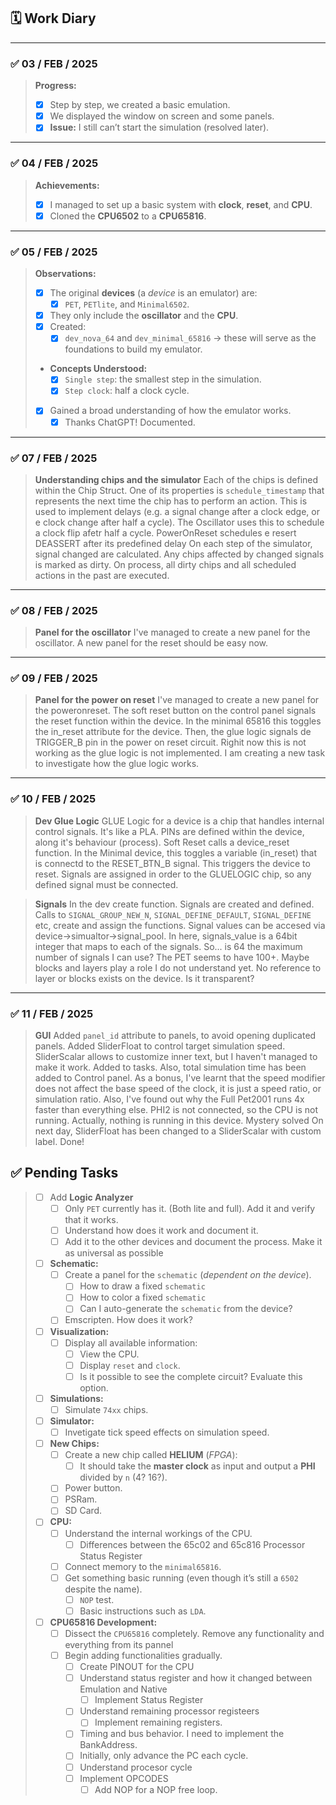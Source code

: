 ## 🗓️ Work Diary

---

### ✅ **03 / FEB / 2025**
> **Progress:**
> - [x] Step by step, we created a basic emulation.
> - [x] We displayed the window on screen and some panels.
> - [x] **Issue:** I still can’t start the simulation (resolved later).

---

### ✅ **04 / FEB / 2025**
> **Achievements:**
> - [x] I managed to set up a basic system with **clock**, **reset**, and **CPU**.
> - [x] Cloned the **CPU6502** to a **CPU65816**.

---

### ✅ **05 / FEB / 2025**
> **Observations:**
> - [x] The original **devices** (a *device* is an emulator) are:
>   - [x] `PET`, `PETlite`, and `Minimal6502`.
> - [x] They only include the **oscillator** and the **CPU**.
> - [x] Created:
>   - [x] `dev_nova_64` and `dev_minimal_65816` → these will serve as the foundations to build my emulator.
> - **Concepts Understood:**
>   - [x] `Single step`: the smallest step in the simulation.
>   - [x] `Step clock`: half a clock cycle.
> - [x] Gained a broad understanding of how the emulator works.
>   - [x] Thanks ChatGPT! Documented.

---

### ✅ **07 / FEB / 2025**
> **Understanding chips and the simulator**
> Each of the chips is defined within the Chip Struct. One of its properties is `schedule_timestamp` that represents the next time the chip has to perform an action. This is used to implement delays (e.g. a signal change after a clock edge, or e clock change after half a cycle).
> The Oscillator uses this to schedule a clock flip afetr half a cycle. PowerOnReset schedules e resert DEASSERT after its predefined delay
> On each step of the simulator, signal changed are calculated. Any chips affected by changed signals is marked as dirty. On process, all dirty chips and all scheduled actions in the past are executed.

---

### ✅ **08 / FEB / 2025**
> **Panel for the oscillator**
> I've managed to create a new panel for the oscillator. A new panel for the reset should be easy now.

---

### ✅ **09 / FEB / 2025**
> **Panel for the power on reset**
> I've managed to create a new panel for the poweronreset. The soft reset button on the control panel signals the reset function within the device. In the minimal 65816 this toggles the in_reset attribute for the device. Then, the glue logic signals de TRIGGER_B pin in the power on reset circuit. Righit now this is not working as the glue logic is not implemented. I am creating a new task to investigate how the glue logic works.

---

### ✅ **10 / FEB / 2025**
> **Dev Glue Logic**
> GLUE Logic for a device is a chip that handles internal control signals. It's like a PLA. PINs are defined within the device, along it's behaviour (process). Soft Reset calls a device_reset function. In the Minimal device, this toggles a variable (in_reset) that is connectd to the RESET_BTN_B signal. This triggers the device to reset. Signals are assigned in order to the GLUELOGIC chip, so any defined signal must be connected.

> **Signals**
> In the dev create function. Signals are created and defined. Calls to `SIGNAL_GROUP_NEW_N`, `SIGNAL_DEFINE_DEFAULT`, `SIGNAL_DEFINE` etc, create and assign the functions. Signal values can be accesed via device->simualtor->signal_pool. In here, signals_value is a 64bit integer that maps to each of the signals. So... is 64 the maximum number of signals I can use? The PET seems to have 100+. Maybe blocks and layers play a role I do not understand yet. No reference to layer or blocks exists on the device. Is it transparent?

---

### ✅ **11 / FEB / 2025**
> **GUI**
> Added `panel_id` attribute to panels, to avoid opening duplicated panels. Added SliderFloat to control target simulation speed. SliderScalar allows to customize inner text, but I haven't managed to make it work. Added to tasks.
> Also, total simulation time has been added to Control panel. As a bonus, I've learnt that the speed modifier does not affect the base speed of the clock, it is just a speed ratio, or simulation ratio. 
> Also, I've found out why the Full Pet2001 runs 4x faster than everything else. PHI2 is not connected, so the CPU is not running. Actually, nothing is running in this device. Mystery solved
> On next day, SliderFloat has been changed to a SliderScalar with custom label. Done! 

## ✅ **Pending Tasks**

> - [ ] Add **Logic Analyzer**
>   - [ ] Only `PET` currently has it. (Both lite and full). Add it and verify that it works.
>   - [ ] Understand how does it work and document it.
>   - [ ] Add it to the other devices and document the process. Make it as universal as possible
> 
> - [ ] **Schematic:**
>   - [ ] Create a panel for the `schematic` (*dependent on the device*).
>     - [ ] How to draw a fixed `schematic`
>     - [ ] How to color a fixed `schematic`
>     - [ ] Can I auto-generate the `schematic` from the device?
>   - [ ] Emscripten. How does it work?
> 
> - [ ] **Visualization:**
>   - [ ] Display all available information:
>     - [ ] View the CPU.
>     - [ ] Display `reset` and `clock`.
>     - [ ] Is it possible to see the complete circuit? Evaluate this option.
> 
> - [ ] **Simulations:**
>   - [ ] Simulate `74xx` chips.
> 
> - [ ] **Simulator:**
>   - [ ] Invetigate tick speed effects on simulation speed.
> 
> - [ ] **New Chips:**
>   - [ ] Create a new chip called **HELIUM** (*FPGA*):
>     - [ ] It should take the **master clock** as input and output a **PHI** divided by `n` (4? 16?).
>   - [ ] Power button.
>   - [ ] PSRam.
>   - [ ] SD Card.
> 
> - [ ] **CPU:**
>   - [ ] Understand the internal workings of the CPU.
>     - [ ] Differences between the 65c02 and 65c816 Processor Status Register
>   - [ ] Connect memory to the `minimal65816`.
>   - [ ] Get something basic running (even though it’s still a `6502` despite the name).
>     - [ ] `NOP` test.
>     - [ ] Basic instructions such as `LDA`.
> 
> - [ ] **CPU65816 Development:**
>   - [ ] Dissect the `CPU65816` completely. Remove any functionality and everything from its pannel
>   - [ ] Begin adding functionalities gradually.
>     - [ ] Create PINOUT for the CPU
>     - [ ] Understand status register and how it changed between Emulation and Native
>       - [ ] Implement Status Register
>     - [ ] Understand remaining processor registeers
>       - [ ] Implement remaining registers.
>     - [ ] Timing and bus behavior. I need to implement the BankAddress.
>     - [ ] Initially, only advance the PC each cycle.
>     - [ ] Understand procesor cycle
>     - [ ] Implement OPCODES
>       - [ ] Add NOP for a NOP free loop.
